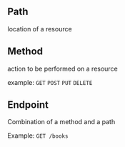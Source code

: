 
## Path
location of a resource

## Method
action to be performed on a resource

example:
`GET`
`POST`
`PUT`
`DELETE`

## Endpoint
Combination of a method and a path 

Example:
`GET /books`